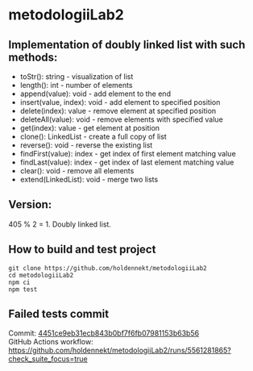 # metodologiiLab2

## Implementation of doubly linked list with such methods:

- toStr(): string - visualization of list
- length(): int - number of elements
- append(value): void - add element to the end
- insert(value, index): void - add element to specified position
- delete(index): value - remove element at specified position
- deleteAll(value): void - remove elements with specified value
- get(index): value - get element at position
- clone(): LinkedList - create a full copy of list
- reverse(): void - reverse the existing list
- findFirst(value): index - get index of first element matching value
- findLast(value): index - get index of last element matching value
- clear(): void - remove all elements
- extend(LinkedList): void - merge two lists

## Version:

405 % 2 = 1. Doubly linked list.

## How to build and test project

```
git clone https://github.com/holdennekt/metodologiiLab2
cd metodologiiLab2
npm ci
npm test
```

## Failed tests commit
Commit: [4451ce9eb31ecb843b0bf7f6fb07981153b63b56](https://github.com/holdennekt/metodologiiLab2/commit/4451ce9eb31ecb843b0bf7f6fb07981153b63b56) <br>
GitHub Actions workflow: https://github.com/holdennekt/metodologiiLab2/runs/5561281865?check_suite_focus=true
